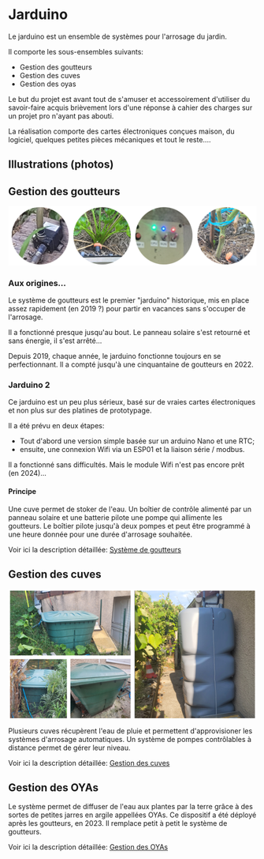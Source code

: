 # Jarduino

Le jarduino est un ensemble de systèmes pour l'arrosage du jardin.

Il comporte les sous-ensembles suivants:
- Gestion des goutteurs
- Gestion des cuves
- Gestion des oyas

Le but du projet est avant tout de s'amuser et accessoirement d'utiliser du savoir-faire acquis brièvement lors d'une réponse à cahier des charges sur un projet pro n'ayant pas abouti.

La réalisation comporte des cartes électroniques conçues maison, du logiciel, quelques petites pièces mécaniques et tout le reste....

## Illustrations (photos)

## Gestion des goutteurs

![Goutteurs](./images/goutteurs.png)

### Aux origines...

Le système de goutteurs est le premier "jarduino" historique, mis en place assez rapidement (en 2019 ?) pour partir en vacances sans s'occuper de l'arrosage.

Il a fonctionné presque jusqu'au bout. Le panneau solaire s'est retourné et sans énergie, il s'est arrêté...

Depuis 2019, chaque année, le jarduino fonctionne toujours en se perfectionnant. Il a compté jusqu'à une cinquantaine de goutteurs en 2022.

### Jarduino 2

Ce jarduino est un peu plus sérieux, basé sur de vraies cartes électroniques et non plus sur des platines de prototypage.

Il a été prévu en deux étapes:
- Tout d'abord une version simple basée sur un arduino Nano et une RTC;
- ensuite, une connexion Wifi via un ESP01 et la liaison série / modbus.

Il a fonctionné sans difficultés. Mais le module Wifi n'est pas encore prêt (en 2024)...

#### Principe

Une cuve permet de stoker de l'eau. Un boîtier de contrôle alimenté par un panneau solaire et une batterie pilote une pompe qui allimente les goutteurs.
Le boîtier pilote jusqu'à deux pompes et peut être programmé à une heure donnée pour une durée d'arrosage souhaitée.

Voir ici la description détaillée: [Système de goutteurs](./goutteurs)

## Gestion des cuves

![Cuves](./images/cuves.png)

Plusieurs cuves récupèrent l'eau de pluie et permettent d'approvisioner les systèmes d'arrosage automatiques.
Un système de pompes contrôlables à distance permet de gérer leur niveau.

Voir ici la description détaillée: [Gestion des cuves](./cuves)

## Gestion des OYAs

Le système permet de diffuser de l'eau aux plantes par la terre grâce à des sortes de petites jarres en argile appellées OYAs.
Ce dispositif a été déployé après les goutteurs, en 2023. Il remplace petit à petit le système de goutteurs.

Voir ici la description détaillée: [Gestion des OYAs](./oyas)


